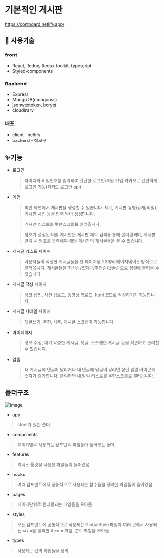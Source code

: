 # 기본적인 게시판
https://comboard.netlify.app/

## 🔧 사용기술

### front

-   React, Redux, Redux-toolkit, typescript
-   Styled-components

### Backend

-   Express
-   MongoDB(mongoose)
-   jsonwebtoken, bcrypt
-   cloudinary

### 배포
 - client - netlify
 - backend - 헤로쿠




## ✨기능

-   로그인
    
    > 아이디와 비밀번호를 입력하여 간단한 로그인/회원 가입 카카오로 간편하게 로그인 가능(카카오 로그인 api)
    

-   메인
    
    > 메인 화면에서 게시판을 생성할 수 있습니다. 제목, 게시판 유형(공개/비밀), 게시판 사진 등을 입력 받아 생성합니다.
    
    > 게시판 리스트를 무한스크롤로 불러옵니다.
    
    > 암호가 설정된 비밀 게시판은 게시판 제목 검색을 통해 렌더링되며, 게시판 클릭 시 암호를 입력해야 해당 게시판의 게시글들을 볼 수 있습니다.
    


-   게시글 리스트 페이지
    
    > 사용자들이 작성한 게시글들을 한 페이지당 22개씩 페이지네이션 방식으로 불러옵니다. 게시글들을 최신순/조회순/추천순/댓글순으로 정렬해 불러올 수 있습니다.
    


-   게시글 작성 페이지
    
    > 링크 삽입, 사진 업로드, 동영상 업로드, html 코드로 작성하기가 가능합니다.
    

-   게시글 디테일 페이지
    
    > 댓글쓰기, 추천, 비추, 게시글 스크랩이 가능합니다.
    


-   마이페이지
    
    > 정보 수정, 내가 작성한 게시글, 댓글, 스크랩한 게시글 등을 확인하고 관리할 수 있습니다.
    

-   알림
    
    > 내 게시글에 댓글이 달리거나 내 댓글에 답글이 달리면 상단 알림 아이콘에 숫자가 증가합니다. 클릭하면 내 알림 리스트를 무한스크롤로 불러옵니다.


## 폴더구조
![image](https://user-images.githubusercontent.com/57217119/169642765-3d14abc4-cdb4-4a6d-bb5e-842bdaa2067e.png)


 - app
> store가 있는 폴더

 - components
> 페이지별로 사용되는 컴포넌트 파일들이 들어있는 폴더

 - features
> 리덕스 툴킷을 사용한 파일들이 들어있음

 - hooks
 > 여러 컴포넌트에서 공통적으로 사용되는 함수들을 정의한 파일들이 들어있음

 - pages 
> 페이지단위로 렌더링되는 파일들을 모아둠

 - styles
> 모든 컴포넌트에 공통적으로 적용되는 GlobalStyle 파일과 여러 곳에서 사용되는 style을 정의한 theme 파일, 폰트 파일을 모아둠

 - types
> 사용되는 값의 타입들을 정의
